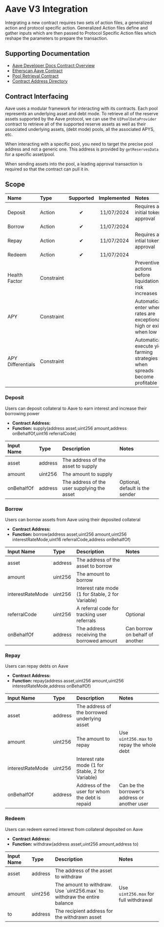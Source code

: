 # Aave V3 Integration

Integrating a new contract requires two sets of action files, a generalized action and protocol specific action. Generalized Action files define and gather inputs which are then passed to Protocol Specific Action files which reshape the parameters to prepare the transaction.

## Supporting Documentation

-   [Aave Developer Docs Contract Overview](https://docs.aave.com/developers/getting-started/contracts-overview)
-   [Etherscan Aave Contract](https://etherscan.io/address/0x87870bca3f3fd6335c3f4ce8392d69350b4fa4e2#writeProxyContract)
-   [Pool Retrieval Contract](https://aave.com/docs/developers/smart-contracts/view-contracts)
-   [Contract Address Directory](https://aave.com/docs/resources/addresses)

## Contract Interfacing

Aave uses a modular framework for interacting with its contracts. Each pool represents an underlying asset and debt mode. To retrieve all of the reserve assets supported by the Aave protocol, we can use the `UIPoolDataProvider` contract to retrieve all of the supported reserve assets as well as their associated underlying assets, (debt mode) pools, all the associated APYS, etc.

When interacting with a specific pool, you need to target the precise pool address and not a generic one. This address is provided by `getReservesData` for a specific asset/pool.

When sending assets into the pool, a leading approval transaction is required so that the contract can pull it in.

## Scope

| Name              | Type       | Supported | Implemented | Notes                                                                         |
| :---------------- | :--------- | :-------: | :---------: | :---------------------------------------------------------------------------- |
| Deposit           | Action     |    ✔︎    | 11/07/2024  | Requires an initial token approval                                            |
| Borrow            | Action     |    ✔︎    | 11/07/2024  |                                                                               |
| Repay             | Action     |    ✔︎    | 11/07/2024  | Requires an intial token approval                                             |
| Redeem            | Action     |    ✔︎    | 11/07/2024  |                                                                               |
| Health Factor     | Constraint |           |             | Preventive actions before liquidation risk increases                          |
| APY               | Constraint |           |             | Automatically enter when rates are exceptionally high or exit when low        |
| APY Differentials | Constraint |           |             | Automatically execute yield farming strategies when spreads become profitable |

### Deposit

Users can deposit collateral to Aave to earn interest and increase their borrowing power

-   **Contract Address:** <Pool Address>
-   **Function:** supply(address asset,uint256 amount,address onBehalfOf,uint16 referralCode)

| Input Name | Type    | Description                                 | Notes                           |
| :--------- | :------ | :------------------------------------------ | :------------------------------ |
| asset      | address | The address of the asset to supply          |
| amount     | uint256 | The amount to supply                        |
| onBehalfOf | address | The address of the user supplying the asset | Optional, default is the sender |

### Borrow

Users can borrow assets from Aave using their deposited collateral

-   **Contract Address:** <Pool Address>
-   **Function:** borrow(address asset,uint256 amount,uint256 interestRateMode,uint16 referralCode,address onBehalfOf)

| Input Name       | Type    | Description                                       | Notes                           |
| :--------------- | :------ | :------------------------------------------------ | :------------------------------ |
| asset            | address | The address of the asset to borrow                |                                 |
| amount           | uint256 | The amount to borrow                              |                                 |
| interestRateMode | uint256 | Interest rate mode (1 for Stable, 2 for Variable) |                                 |
| referralCode     | uint256 | A referral code for tracking user referrals       | Optional                        |
| onBehalfOf       | address | The address receiving the borrowed amount         | Can borrow on behalf of another |

### Repay

Users can repay debts on Aave

-   **Contract Address:** <Pool Address>
-   **Function:** repay(address asset,uint256 amount,uint256 interestRateMode,address onBehalfOf)

| Input Name       | Type    | Description                                       | Notes                                         |
| :--------------- | :------ | :------------------------------------------------ | :-------------------------------------------- |
| asset            | address | The address of the borrowed underlying asset      |                                               |
| amount           | uint256 | The amount to repay                               | Use `uint256.max` to repay the whole debt     |
| interestRateMode | uint256 | Interest rate mode (1 for Stable, 2 for Variable) |                                               |
| onBehalfOf       | address | Address of the user for whom the debt is repaid   | Can be the borrower's address or another user |

### Redeem

Users can redeem earned interest from collateral deposited on Aave

-   **Contract Address:** <Pool Address>
-   **Function:** withdraw(address asset,uint256 amount,address to)

| Input Name | Type    | Description                                                                | Notes                                 |
| :--------- | :------ | :------------------------------------------------------------------------- | :------------------------------------ |
| asset      | address | The address of the asset to withdraw                                       |                                       |
| amount     | uint256 | The amount to withdraw. Use \`uint256.max\` to withdraw the entire balance | Use `uint256.max` for full withdrawal |
| to         | address | The recipient address for the withdrawn asset                              |                                       |

